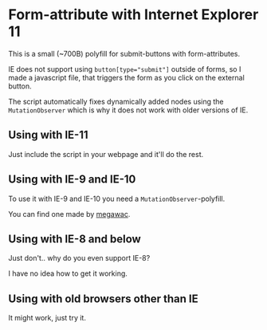 # Form-attribute with Internet Explorer 11

This is a small (~700B) polyfill for submit-buttons with form-attributes.

IE does not support using `button[type="submit"]` outside of forms,
so I made a javascript file, that triggers the form as you click on the external button.

The script automatically fixes dynamically added nodes using the `MutationObserver` which is why it does not work with older versions of IE.

## Using with IE-11

Just include the script in your webpage and it'll do the rest.

## Using with IE-9 and IE-10

To use it with IE-9 and IE-10 you need a `MutationObserver`-polyfill.

You can find one made by [megawac](https://github.com/megawac/MutationObserver.js/blob/master/MutationObserver.js).

## Using with IE-8 and below

Just don't.. why do you even support IE-8?

I have no idea how to get it working.

## Using with old browsers other than IE

It might work, just try it.
